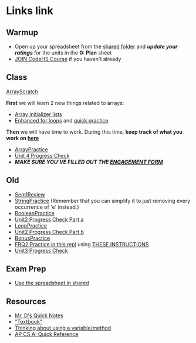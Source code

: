 # Links link

## Warmup
* Open up your spreadsheet from the [shared folder](https://drive.google.com/drive/folders/1Mjjk9aMo4twE6UWEnXV9YLTr4X2uZvMW?usp=sharing) and ***update your ratings*** for the units in the **0: Plan** sheet
* [JOIN CodeHS Course](https://codehs.com/go/F0EEA) if you haven't already

## Class
[ArrayScratch](https://replit.com/team/APCSA-Block5-2122/ArrayScratch)

**First** we will learn 2 new things related to arrays:

* [Array initializer lists](https://codehs.com/lms/assignment/60430564)
* [Enhanced for loops](https://codehs.com/lms/assignment/60430585) and [quick practice](https://codehs.com/lms/assignment/60430591)

**Then** we will have time to work. During this time, **keep track of what you work on [here](https://forms.gle/Dnquv8zN3oK6jBj26)**
* [ArrayPractice](https://replit.com/team/APCSA-Block5-2122/ArrayPractice)
* [Unit 4 Progress Check](https://apclassroom.collegeboard.org/8/assessments/assignments/36223093/)
* ***MAKE SURE YOU'VE FILLED OUT THE [ENGAGEMENT FORM](https://forms.gle/6b1ED8MqACqMC7nL9)***
## Old
* [Sem1Review](https://apclassroom.collegeboard.org/8/assessments/assignments/44393160/)
* [StringPractice](https://replit.com/team/APCSA-Block5-2122/StringPractice) (Remember that you can simplify it to just removing every occurrence of 'e' instead.)
* [BooleanPractice](https://replit.com/team/APCSA-Block5-2122/BooleanPractice)
* [Unit2 Progress Check Part a](https://apclassroom.collegeboard.org/8/assessments/assignments/36223091)
* [LoopPractice](https://replit.com/team/APCSA-Block5-2122/LoopPractice)
* [Unit2 Progress Check Part b](https://apclassroom.collegeboard.org/8/assessments/assignments/36223090/)
* [BonusPractice](https://apclassroom.collegeboard.org/8/assessments/assignments/44830207/)
* [FRQ2 Practice in this repl](https://replit.com/team/APCSA-Block5-2122/FRQ2-Practice) using [THESE INSTRUCTIONS](files/frq2.pdf)
* [Unit3 Progress Check](https://apclassroom.collegeboard.org/8/assessments/assignments/36223092/)

## Exam Prep
* [Use the spreadsheet in shared](https://drive.google.com/drive/folders/1Mjjk9aMo4twE6UWEnXV9YLTr4X2uZvMW?usp=sharing)
## Resources
* [Mr. D's Quick Notes](https://replit.com/@APCSA-Block5-2122/Coursework01MrDsQuickNotes)
* ["Textbook"](https://runestone.academy/ns/books/published/VAPCSA22/index.html)
* [Thinking about using a variable/method](https://gist.github.com/mrDonoghue/a8624071c0c342dfcb394d7df59f2bef)
* [AP CS A: Quick Reference](https://apstudents.collegeboard.org/ap/pdf/ap-computer-science-a-java-quick-reference_0.pdf)

